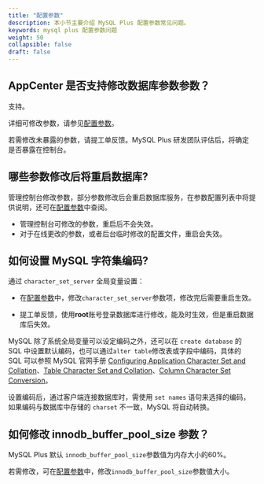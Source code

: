 ```yaml
---
title: "配置参数"
description: 本小节主要介绍 MySQL Plus 配置参数常见问题。 
keywords: mysql plus 配置参数问题
weight: 50
collapsible: false
draft: false
---
```


## AppCenter 是否支持修改数据库参数参数？

支持。

详细可修改参数，请参见[配置参数](../../../manual/config_para/config_para_info)。

若需修改未暴露的参数，请提工单反馈。MySQL Plus 研发团队评估后，将确定是否暴露在控制台。

## 哪些参数修改后将重启数据库?

管理控制台修改参数，部分参数修改后会重启数据库服务，在参数配置列表中将提供说明，还可在[配置参数](../../../manual/config_para/config_para_info)中查阅。

- 管理控制台可修改的参数，重启后不会失效。
- 对于在线更改的参数，或者后台临时修改的配置文件，重启会失效。

## 如何设置 MySQL 字符集编码?

通过 `character_set_server` 全局变量设置：

- 在[配置参数](../../..//manual/config_para/modify_para)中，修改`character_set_server`参数项，修改完后需要重启生效。

- 提工单反馈，使用**root**账号登录数据库进行修改，能及时生效，但是重启数据库后失效。

MySQL 除了系统全局变量可以设定编码之外，还可以在 `create database` 的 SQL 中设置默认编码，也可以通过`alter table`修改表或字段中编码，具体的 SQL 可以参照 MySQL 官网手册 [Configuring Application Character Set and Collation](https://dev.mysql.com/doc/refman/5.7/en/charset-applications.html)、[Table Character Set and Collation](http://dev.mysql.com/doc/refman/5.7/en/charset-table.html)、[Column Character Set Conversion](http://dev.mysql.com/doc/refman/5.7/en/charset-conversion.html)。

设置编码后，通过客户端连接数据库时，需使用 `set names` 语句来选择的编码，如果编码与数据库中存储的 `charset` 不一致，MySQL 将自动转换。

## 如何修改 innodb_buffer_pool_size 参数？

MySQL Plus 默认 `innodb_buffer_pool_size`参数值为内存大小的60%。

若需修改，可在[配置参数](../../..//manual/config_para/modify_para)中，修改`innodb_buffer_pool_size`参数值大小。
